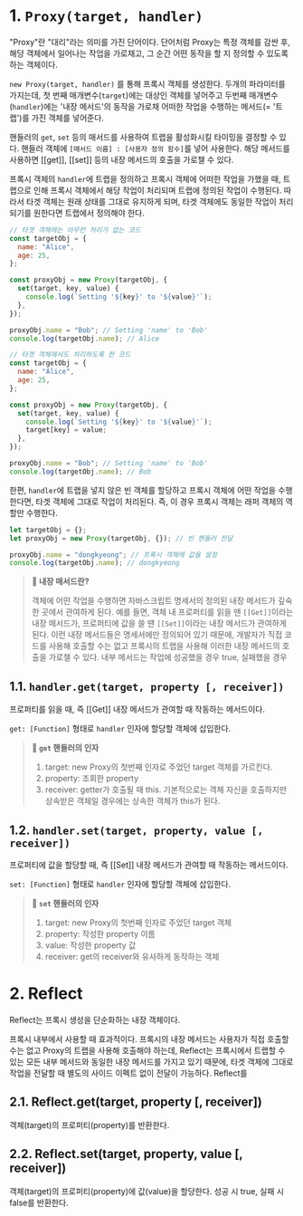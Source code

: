 # 1. `Proxy(target, handler)`

"Proxy"란 "대리"라는 의미를 가진 단어이다. 단어처럼 Proxy는 특정 객체를 감싼 후, 해당 객체에서 일어나는 작업을 가로채고, 그 순간 어떤 동작을 할 지 정의할 수 있도록 하는 객체이다.

`new Proxy(target, handler)` 를 통해 프록시 객체를 생성한다. 두개의 파라미터를 가지는데, 첫 번째 매개변수(`target`)에는 대상인 객체를 넣어주고 두번째 매개변수(`handler`)에는 '내장 메서드'의 동작을 가로채 어떠한 작업을 수행하는 메서드(= '트랩')를 가진 객체를 넣어준다.

핸들러의 `get`, `set` 등의 매서드를 사용하여 트랩을 활성화시킬 타이밍을 결정할 수 있다. 핸들러 객체에 `[매서드 이름] : [사용자 정의 함수]`를 넣어 사용한다. 해당 메서드를 사용하면 [[get]], [[set]] 등의 내장 메서드의 호출을 가로챌 수 있다.

프록시 객체의 `handler`에 트랩을 정의하고 프록시 객체에 어떠한 작업을 가했을 때, 트랩으로 인해 프록시 객체에서 해당 작업이 처리되며 트랩에 정의된 작업이 수행된다. 따라서 타겟 객체는 원래 상태를 그대로 유지하게 되며, 타겟 객체에도 동일한 작업이 처리되기를 원한다면 트랩에서 정의해야 한다.

```js
// 타겟 객체에는 아무런 처리가 없는 코드
const targetObj = {
  name: "Alice",
  age: 25,
};

const proxyObj = new Proxy(targetObj, {
  set(target, key, value) {
    console.log(`Setting '${key}' to '${value}'`);
  },
});

proxyObj.name = "Bob"; // Setting 'name' to 'Bob'
console.log(targetObj.name); // Alice
```

```js
// 타겟 객체에서도 처리하도록 한 코드
const targetObj = {
  name: "Alice",
  age: 25,
};

const proxyObj = new Proxy(targetObj, {
  set(target, key, value) {
    console.log(`Setting '${key}' to '${value}'`);
    target[key] = value;
  },
});

proxyObj.name = "Bob"; // Setting 'name' to 'Bob'
console.log(targetObj.name); // Bob
```

한편, `handler`에 트랩을 넣지 않은 빈 객체를 할당하고 프록시 객체에 어떤 작업을 수행한다면, 타겟 객체에 그대로 작업이 처리된다. 즉, 이 경우 프록시 객체는 래퍼 객체의 역할만 수행한다.

```js
let targetObj = {};
let proxyObj = new Proxy(targetObj, {}); // 빈 핸들러 전달

proxyObj.name = "dongkyeong"; // 프록시 객체에 값을 설정
console.log(targetObj.name); // dongkyeong
```

> **📌 내장 매서드란?**
>
> 객체에 어떤 작업을 수행하면 자바스크립트 명세서의 정의된 내장 메서드가 깊숙한 곳에서 관여하게 된다. 예를 들면, 객체 내 프로퍼티를 읽을 땐 `[[Get]]`이라는 내장 메서드가, 프로퍼티에 값을 쓸 땐 `[[Set]]`이라는 내장 메서드가 관여하게 된다. 이런 내장 메서드들은 명세서에만 정의되어 있기 때문에, 개발자가 직접 코드를 사용해 호출할 수는 없고 프록시의 트랩을 사용해 이러한 내장 메서드의 호출을 가로챌 수 있다.
> 내부 메서드는 작업에 성공했을 경우 true, 실패했을 경우

## 1.1. `handler.get(target, property [, receiver])`

프로퍼티를 읽을 때, 즉 [[Get]] 내장 메서드가 관여할 때 작동하는 메서드이다.

`get: [Function]` 형태로 `handler` 인자에 할당할 객체에 삽입한다.

> **📌 `get` 핸들러의 인자**
>
> 1. target: new Proxy의 첫번째 인자로 주었던 target 객체를 가르킨다.
> 2. property: 조회한 property
> 3. receiver: getter가 호출될 때 this. 기본적으로는 객체 자신을 호출하지만 상속받은 객체일 경우에는 상속한 객체가 this가 된다.

## 1.2. `handler.set(target, property, value [, receiver])`

프로퍼티에 값을 할당할 때, 즉 [[Set]] 내장 메서드가 관여할 때 작동하는 메서드이다.

`set: [Function]` 형태로 `handler` 인자에 할당할 객체에 삽입한다.

> **📌 `set` 핸들러의 인자**
>
> 1. target: new Proxy의 첫번째 인자로 주었던 target 객체
> 2. property: 작성한 property 이름
> 3. value: 작성한 property 값
> 4. receiver: get의 receiver와 유사하게 동작하는 객체

# 2. Reflect

Reflect는 프록시 생성을 단순화하는 내장 객체이다.

프록시 내부에서 사용할 때 효과적이다. 프록시의 내장 메서드는 사용자가 직접 호출할 수는 없고 Proxy의 트랩을 사용해 호출해야 하는데, Reflect는 프록시에서 트랩할 수 있는 모든 내부 메서드와 동일한 내장 메서드를 가지고 있기 때문에, 타겟 객체에 그대로 작업을 전달할 때 별도의 사이드 이펙트 없이 전달이 가능하다. Reflect를

## 2.1. Reflect.get(target, property [, receiver])

객체(target)의 프로퍼티(property)를 반환한다.

## 2.2. Reflect.set(target, property, value [, receiver])

객체(target)의 프로퍼티(property)에 값(value)을 할당한다. 성공 시 true, 실패 시 false를 반환한다.
